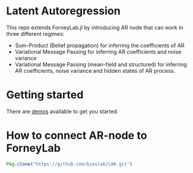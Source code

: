 Latent Autoregression
============
This repo extends ForneyLab.jl by introducing AR node that can work in three different regimes:
- Sum-Product (Belief propagation) for inferring the coefficients of AR
- Variational Message Passing for inferring AR coefficients and noise variance
- Variational Message Passing (mean-field and structured) for inferring AR coefficients, noise variance and hidden states of AR process.

Getting started
===============
There are [demos](https://github.com/biaslab/VMP-AR/tree/master/src/demo) available to get you started.

How to connect AR-node to ForneyLab
===============
```julia
Pkg.clone("https://github.com/biaslab/LAR.git")
```

